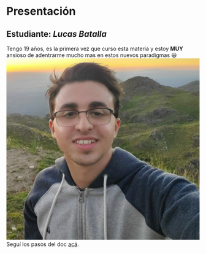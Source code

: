 # Presentación

## Estudiante: _Lucas Batalla_
Tengo 19 años, es la primera vez que curso esta materia y estoy **MUY** ansioso de adentrarme mucho mas en estos nuevos paradigmas :smiley: 
![mi foto](fotoaula.jpg)
Seguí los pasos del doc [acá](https://docs.google.com/document/d/e/2PACX-1vTNHQ5dzaVFhKPd4UxLOGhZa9Ix_bDgpyIftq4gqzz7674dHmHkcH2oH9TpQ_TsghZkiSPBoUm2ftzM/pub).
